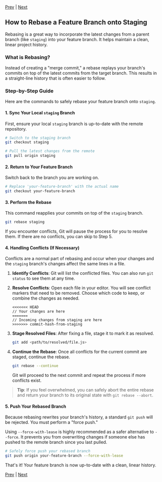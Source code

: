 [Prev](/page-03.md) | [Next](/page-05.md)

## How to Rebase a Feature Branch onto Staging

Rebasing is a great way to incorporate the latest changes from a parent branch (like `staging`) into your feature branch. It helps maintain a clean, linear project history.

### What is Rebasing?

Instead of creating a "merge commit," a rebase replays your branch's commits on top of the latest commits from the target branch. This results in a straight-line history that is often easier to follow.

### Step-by-Step Guide

Here are the commands to safely rebase your feature branch onto `staging`.

#### 1\. Sync Your Local `staging` Branch

First, ensure your local `staging` branch is up-to-date with the remote repository.

```bash
# Switch to the staging branch
git checkout staging

# Pull the latest changes from the remote
git pull origin staging
```

#### 2\. Return to Your Feature Branch

Switch back to the branch you are working on.

```bash
# Replace 'your-feature-branch' with the actual name
git checkout your-feature-branch
```

#### 3\. Perform the Rebase

This command reapplies your commits on top of the `staging` branch.

```bash
git rebase staging
```

If you encounter conflicts, Git will pause the process for you to resolve them. If there are no conflicts, you can skip to Step 5.

#### 4\. Handling Conflicts (If Necessary)

Conflicts are a normal part of rebasing and occur when your changes and the `staging` branch's changes affect the same lines in a file.

1.  **Identify Conflicts**: Git will list the conflicted files. You can also run `git status` to see them at any time.

2.  **Resolve Conflicts**: Open each file in your editor. You will see conflict markers that need to be removed. Choose which code to keep, or combine the changes as needed.

    ```plaintext
    <<<<<<< HEAD
    // Your changes are here
    =======
    // Incoming changes from staging are here
    >>>>>>> commit-hash-from-staging
    ```

3.  **Stage Resolved Files**: After fixing a file, stage it to mark it as resolved.

    ```bash
    git add <path/to/resolved/file.js>
    ```

4.  **Continue the Rebase**: Once all conflicts for the current commit are staged, continue the rebase.

    ```bash
    git rebase --continue
    ```

    Git will proceed to the next commit and repeat the process if more conflicts exist.

> **Tip**: If you feel overwhelmed, you can safely abort the entire rebase and return your branch to its original state with `git rebase --abort`.

#### 5\. Push Your Rebased Branch

Because rebasing rewrites your branch's history, a standard `git push` will be rejected. You must perform a "force push."

Using `--force-with-lease` is highly recommended as a safer alternative to `--force`. It prevents you from overwriting changes if someone else has pushed to the remote branch since you last pulled.

```bash
# Safely force push your rebased branch
git push origin your-feature-branch --force-with-lease
```

That's it\! Your feature branch is now up-to-date with a clean, linear history.

[Prev](/page-03.md) | [Next](/page-05.md)